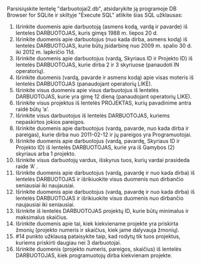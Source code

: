 Parsisiųskite lentelę "darbuotojai2.db", atsidarykite ją programoje DB Browser for SQLite ir skiltyje "Execute SQL" atlikite šias SQL užklausas:

1. Išrinkite duomenis apie darbuotoją (asmens kodą, vardą ir pavarde) iš lenteles DARBUOTOJAS, kuris gimęs 1988 m. liepos 20 d.
2. Išrinkite duomenis apie darbuotojus (nuo kada dirba, asmens kodą) iš lentelės DARBUOTOJAS, kurie būtų įsidarbinę nuo 2009 m. spalio 30 d. iki 2012 m. lapkričio 11d.
3. Išrinkite duomenis apie darbuotojus (vardą, Skyriaus ID ir Projekto ID) iš lentelės DARBUOTOJAS, kurie dirba 2 ir 3 skyriuose (panaudoti IN operatorių).
4. Išrinkite duomenis (vardą, pavarde ir asmens kodą) apie visas moteris iš lentelės DARBUOTOJAS (panaudojant operatorių LIKE).
5. Išrinkite visus duomenis apie visus darbuotojus iš lentelės DARBUOTOJAS, kurie yra gimę 12 dieną (panaudojant operatorių LIKE).
6. Išrinkite visus projektus iš lentelės PROJEKTAS, kurių pavadinime antra raidė būtų ‘a’.
7. Išrinkite visus darbuotojus iš lentelės DARBUOTOJAS, kuriems nepaskirtos jokios pareigos.
8. Išrinkite duomenis apie darbuotojus (vardą, pavarde, nuo kada dirba ir pareigas), kurie dirba nuo 2011-02-12 ir jų pareigos yra Programuotojai.
9. Išrinkite duomenis apie darbuotojus (vardą, pavardę, Skyriaus ID ir Projekto ID) iš lentelės DARBUOTOJAS, kurie yra iš Gamybos (2) skyriaus arba 1 projekto.
10. Išrinkite visus darbuotojų vardus, išskyrus tuos, kurių vardai prasideda raide ‘A’ .
11. Išrinkite duomenis apie darbuotojus (vardą, pavardę ir nuo kada dirba) iš lentelės DARBUOTOJAS ir išrikiuokite visus duomenis nuo dirbančio seniausiai iki naujausiai.
12. Išrinkite duomenis apie darbuotojus (vardą, pavardę ir nuo kada dirba) iš lentelės DARBUOTOJAS ir išrikiuokite visus duomenis nuo dirbančio naujausiai iki seniausiai.
13. Išrinkite iš lentelės DARBUOTOJAS projektų ID, kurie būtų minimalus ir maksimalus skaičius.
14. Išrinkite duomenis apie tai, kiek kiekviename projekte yra priskirta žmonių (projekto numeris ir skaičius, kiek jame dalyvauja žmonių).
15. #14 punkto užklausą pataisykite taip, kad rodytų tik tuos projektus, kuriems priskirti daugiau nei 3 darbuotojai.
16. Išrinkite duomenis (projekto numeris, pareigos, skaičius) iš lentelės DARBUOTOJAS, kiek programuotojų dirba kiekvienam projekte.
